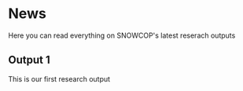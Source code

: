 # News

Here you can read everything on SNOWCOP's latest reserach outputs

## Output 1

This is our first research output